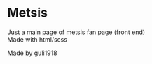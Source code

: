 # Metsis


Just a main page of metsis fan page  (front end)  
Made with html/scss  

Made by guli1918
